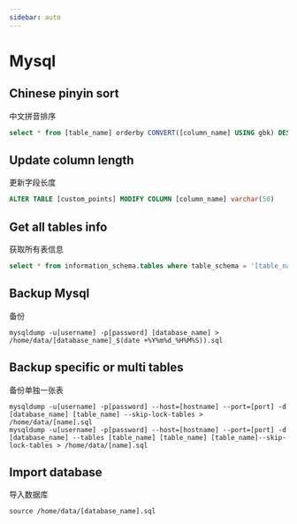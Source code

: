 ```yaml
---
sidebar: auto
---
```


# Mysql

## Chinese pinyin sort

中文拼音排序

```sql
select * from [table_name] orderby CONVERT([column_name] USING gbk) DESC;
```

## Update column length

更新字段长度

```sql
ALTER TABLE [custom_points] MODIFY COLUMN [column_name] varchar(50)
```

## Get all tables info

获取所有表信息

```sql
select * from information_schema.tables where table_schema = '[table_name]';
```

## Backup Mysql

备份

```shell
mysqldump -u[username] -p[password] [database_name] > /home/data/[database_name]_$(date +%Y%m%d_%H%M%S)).sql
```

## Backup specific or multi tables

备份单独一张表

```shell
mysqldump -u[username] -p[password] --host=[hostname] --port=[port] -d [database_name] [table_name] --skip-lock-tables > /home/data/[name].sql
mysqldump -u[username] -p[password] --host=[hostname] --port=[port] -d [database_name] --tables [table_name] [table_name] [table_name]--skip-lock-tables > /home/data/[name].sql
```

## Import database

导入数据库

```shell
source /home/data/[database_name].sql
```

